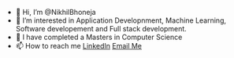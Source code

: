 - 👋 Hi, I’m @NikhilBhoneja
- 👀 I’m interested in Application Developnment, Machine Learning, Software developement and Full stack development.
- 🌱 I have completed a Masters in Computer Science
- 📫 How to reach me 
    [LinkedIn](https://www.linkedin.com/in/nikhil-bhoneja)
    [Email Me](nikhilbhoneja97@gmail.com)

<!---
NikhilBhoneja/NikhilBhoneja is a ✨ special ✨ repository because its `README.md` (this file) appears on your GitHub profile.
You can click the Preview link to take a look at your changes.
--->
